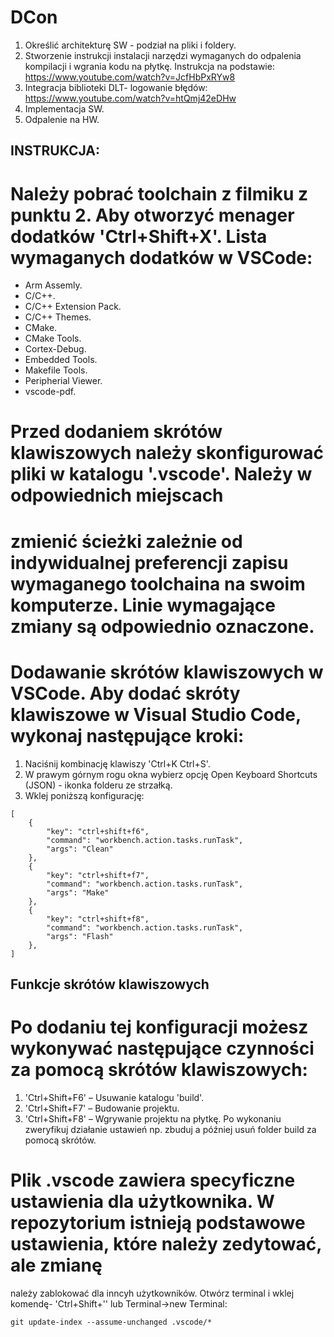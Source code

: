 # DCon
1. Określić architekturę SW - podział na pliki i foldery.
2. Stworzenie instrukcji instalacji narzędzi wymaganych do odpalenia kompilacji i wgrania kodu na płytkę. Instrukcja na podstawie: https://www.youtube.com/watch?v=JcfHbPxRYw8
3. Integracja biblioteki DLT- logowanie błędów: https://www.youtube.com/watch?v=htQmj42eDHw
4. Implementacja SW.
5. Odpalenie na HW.

## INSTRUKCJA:
# Należy pobrać toolchain z filmiku z punktu 2. Aby otworzyć menager dodatków 'Ctrl+Shift+X'. Lista wymaganych dodatków w VSCode:
* Arm Assemly.
* C/C++.
* C/C++ Extension Pack.
* C/C++ Themes.
* CMake.
* CMake Tools.
* Cortex-Debug.
* Embedded Tools.
* Makefile Tools.
* Peripherial Viewer.
* vscode-pdf.

# Przed dodaniem skrótów klawiszowych należy skonfigurować pliki w katalogu '.vscode'. Należy w odpowiednich miejscach
# zmienić ścieżki zależnie od indywidualnej preferencji zapisu wymaganego toolchaina na swoim komputerze. Linie wymagające zmiany są odpowiednio oznaczone.

# Dodawanie skrótów klawiszowych w VSCode. Aby dodać skróty klawiszowe w Visual Studio Code, wykonaj następujące kroki:
1. Naciśnij kombinację klawiszy 'Ctrl+K Ctrl+S'.
2. W prawym górnym rogu okna wybierz opcję Open Keyboard Shortcuts (JSON) - ikonka folderu ze strzałką.
3. Wklej poniższą konfigurację:
```
[
    {
        "key": "ctrl+shift+f6",
        "command": "workbench.action.tasks.runTask",
        "args": "Clean"
    },
    {
        "key": "ctrl+shift+f7",
        "command": "workbench.action.tasks.runTask",
        "args": "Make"
    },
    {
        "key": "ctrl+shift+f8",
        "command": "workbench.action.tasks.runTask",
        "args": "Flash"
    },
]
```

## Funkcje skrótów klawiszowych
# Po dodaniu tej konfiguracji możesz wykonywać następujące czynności za pomocą skrótów klawiszowych:
1. 'Ctrl+Shift+F6' – Usuwanie katalogu 'build'.
2. 'Ctrl+Shift+F7' – Budowanie projektu.
3. 'Ctrl+Shift+F8' – Wgrywanie projektu na płytkę.
Po wykonaniu zweryfikuj działanie ustawień np. zbuduj a później usuń folder build za pomocą skrótów.

# Plik .vscode zawiera specyficzne ustawienia dla użytkownika. W repozytorium istnieją podstawowe ustawienia, które należy zedytować, ale zmianę
należy zablokować dla inncyh użytkowników.
Otwórz terminal i wklej komendę- 'Ctrl+Shift+'' lub Terminal->new Terminal: 
```
git update-index --assume-unchanged .vscode/*
```
